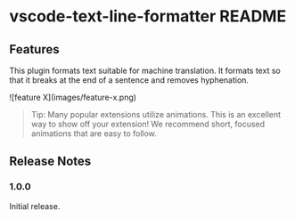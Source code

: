 # vscode-text-line-formatter README

## Features

This plugin formats text suitable for machine translation.
It formats text so that it breaks at the end of a sentence and removes hyphenation.

\!\[feature X\]\(images/feature-x.png\)

> Tip: Many popular extensions utilize animations. This is an excellent way to show off your extension! We recommend short, focused animations that are easy to follow.

## Release Notes

### 1.0.0

Initial release.
